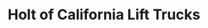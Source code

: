 ---
title: "Holt of California Lift Trucks"
url: /redding/holt-of-california-lift-trucks/
shop: Allgemein
---